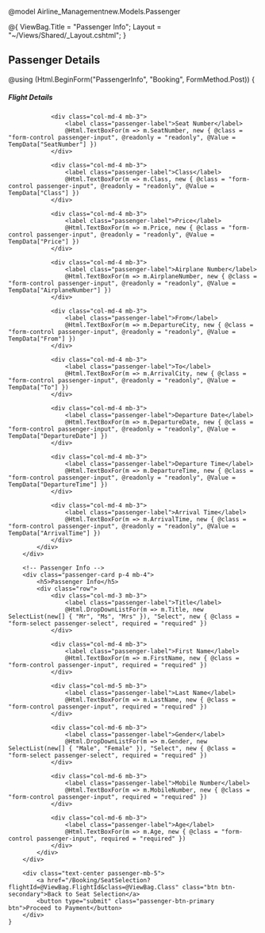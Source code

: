 @model Airline_Managementnew.Models.Passenger

@{
    ViewBag.Title = "Passenger Info";
    Layout = "~/Views/Shared/_Layout.cshtml";
}

<h2 class="text-center passenger-title mb-4">Passenger Details</h2>

<div class="container passenger-container mt-4">
    @using (Html.BeginForm("PassengerInfo", "Booking", FormMethod.Post))
    {
        <div class="passenger-card p-4 mb-4">
            <h5>Flight Details</h5>
            <div class="row">

                <div class="col-md-4 mb-3">
                    <label class="passenger-label">Seat Number</label>
                    @Html.TextBoxFor(m => m.SeatNumber, new { @class = "form-control passenger-input", @readonly = "readonly", @Value = TempData["SeatNumber"] })
                </div>

                <div class="col-md-4 mb-3">
                    <label class="passenger-label">Class</label>
                    @Html.TextBoxFor(m => m.Class, new { @class = "form-control passenger-input", @readonly = "readonly", @Value = TempData["Class"] })
                </div>

                <div class="col-md-4 mb-3">
                    <label class="passenger-label">Price</label>
                    @Html.TextBoxFor(m => m.Price, new { @class = "form-control passenger-input", @readonly = "readonly", @Value = TempData["Price"] })
                </div>

                <div class="col-md-4 mb-3">
                    <label class="passenger-label">Airplane Number</label>
                    @Html.TextBoxFor(m => m.AirplaneNumber, new { @class = "form-control passenger-input", @readonly = "readonly", @Value = TempData["AirplaneNumber"] })
                </div>

                <div class="col-md-4 mb-3">
                    <label class="passenger-label">From</label>
                    @Html.TextBoxFor(m => m.DepartureCity, new { @class = "form-control passenger-input", @readonly = "readonly", @Value = TempData["From"] })
                </div>

                <div class="col-md-4 mb-3">
                    <label class="passenger-label">To</label>
                    @Html.TextBoxFor(m => m.ArrivalCity, new { @class = "form-control passenger-input", @readonly = "readonly", @Value = TempData["To"] })
                </div>

                <div class="col-md-4 mb-3">
                    <label class="passenger-label">Departure Date</label>
                    @Html.TextBoxFor(m => m.DepartureDate, new { @class = "form-control passenger-input", @readonly = "readonly", @Value = TempData["DepartureDate"] })
                </div>

                <div class="col-md-4 mb-3">
                    <label class="passenger-label">Departure Time</label>
                    @Html.TextBoxFor(m => m.DepartureTime, new { @class = "form-control passenger-input", @readonly = "readonly", @Value = TempData["DepartureTime"] })
                </div>

                <div class="col-md-4 mb-3">
                    <label class="passenger-label">Arrival Time</label>
                    @Html.TextBoxFor(m => m.ArrivalTime, new { @class = "form-control passenger-input", @readonly = "readonly", @Value = TempData["ArrivalTime"] })
                </div>
            </div>
        </div>

        <!-- Passenger Info -->
        <div class="passenger-card p-4 mb-4">
            <h5>Passenger Info</h5>
            <div class="row">
                <div class="col-md-3 mb-3">
                    <label class="passenger-label">Title</label>
                    @Html.DropDownListFor(m => m.Title, new SelectList(new[] { "Mr", "Ms", "Mrs" }), "Select", new { @class = "form-select passenger-select", required = "required" })
                </div>

                <div class="col-md-4 mb-3">
                    <label class="passenger-label">First Name</label>
                    @Html.TextBoxFor(m => m.FirstName, new { @class = "form-control passenger-input", required = "required" })
                </div>

                <div class="col-md-5 mb-3">
                    <label class="passenger-label">Last Name</label>
                    @Html.TextBoxFor(m => m.LastName, new { @class = "form-control passenger-input", required = "required" })
                </div>

                <div class="col-md-6 mb-3">
                    <label class="passenger-label">Gender</label>
                    @Html.DropDownListFor(m => m.Gender, new SelectList(new[] { "Male", "Female" }), "Select", new { @class = "form-select passenger-select", required = "required" })
                </div>

                <div class="col-md-6 mb-3">
                    <label class="passenger-label">Mobile Number</label>
                    @Html.TextBoxFor(m => m.MobileNumber, new { @class = "form-control passenger-input", required = "required" })
                </div>

                <div class="col-md-6 mb-3">
                    <label class="passenger-label">Age</label>
                    @Html.TextBoxFor(m => m.Age, new { @class = "form-control passenger-input", required = "required" })
                </div>
            </div>
        </div>

        <div class="text-center passenger-mb-5">
            <a href="/Booking/SeatSelection?flightId=@ViewBag.FlightId&class=@ViewBag.Class" class="btn btn-secondary">Back to Seat Selection</a>
            <button type="submit" class="passenger-btn-primary btn">Proceed to Payment</button>
        </div>
    }
</div>
